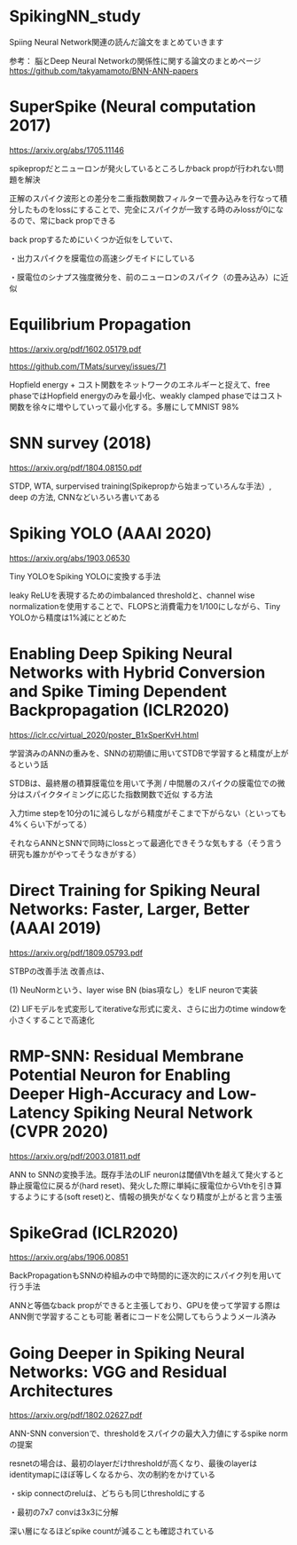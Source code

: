 # SpikingNN_study
Spiing Neural Network関連の読んだ論文をまとめていきます

参考：
脳とDeep Neural Networkの関係性に関する論文のまとめページ
https://github.com/takyamamoto/BNN-ANN-papers

# SuperSpike (Neural computation 2017)
https://arxiv.org/abs/1705.11146

spikepropだとニューロンが発火しているところしかback propが行われない問題を解決

正解のスパイク波形との差分を二重指数関数フィルターで畳み込みを行なって積分したものをlossにすることで、完全にスパイクが一致する時のみlossが0になるので、常にback propできる

back propするためにいくつか近似をしていて、

・出力スパイクを膜電位の高速シグモイドにしている

・膜電位のシナプス強度微分を、前のニューロンのスパイク（の畳み込み）に近似

# Equilibrium Propagation
https://arxiv.org/pdf/1602.05179.pdf

https://github.com/TMats/survey/issues/71

Hopfield energy + コスト関数をネットワークのエネルギーと捉えて、free phaseではHopfield energyのみを最小化、weakly clamped phaseではコスト関数を徐々に増やしていって最小化する。多層にしてMNIST 98%

# SNN survey (2018)
https://arxiv.org/pdf/1804.08150.pdf

STDP, WTA, surpervised training(Spikepropから始まっていろんな手法）, deep の方法, CNNなどいろいろ書いてある

# Spiking YOLO (AAAI 2020)
https://arxiv.org/abs/1903.06530

Tiny YOLOをSpiking YOLOに変換する手法

leaky ReLUを表現するためのimbalanced thresholdと、channel wise normalizationを使用することで、FLOPSと消費電力を1/100にしながら、Tiny YOLOから精度は1%減にとどめた

# Enabling Deep Spiking Neural Networks with Hybrid Conversion and Spike Timing Dependent Backpropagation (ICLR2020)
https://iclr.cc/virtual_2020/poster_B1xSperKvH.html  

学習済みのANNの重みを、SNNの初期値に用いてSTDBで学習すると精度が上がるという話

STDBは、最終層の積算膜電位を用いて予測 / 中間層のスパイクの膜電位での微分はスパイクタイミングに応じた指数関数で近似 する方法

入力time stepを10分の1に減らしながら精度がそこまで下がらない（といっても4%くらい下がってる）

それならANNとSNNで同時にlossとって最適化できそうな気もする（そう言う研究も誰かがやってそうなきがする）

# Direct Training for Spiking Neural Networks: Faster, Larger, Better (AAAI 2019)
https://arxiv.org/pdf/1809.05793.pdf 

STBPの改善手法
改善点は、

(1) NeuNormという、layer wise BN (bias項なし）をLIF neuronで実装

(2) LIFモデルを式変形してiterativeな形式に変え、さらに出力のtime windowを小さくすることで高速化

# RMP-SNN: Residual Membrane Potential Neuron for Enabling Deeper High-Accuracy and Low-Latency Spiking Neural Network (CVPR 2020)
https://arxiv.org/pdf/2003.01811.pdf

ANN to SNNの変換手法。既存手法のLIF neuronは閾値Vthを越えて発火すると静止膜電位に戻るが(hard reset)、発火した際に単純に膜電位からVthを引き算するようにする(soft reset)と、情報の損失がなくなり精度が上がると言う主張

# SpikeGrad (ICLR2020)
https://arxiv.org/abs/1906.00851

BackPropagationもSNNの枠組みの中で時間的に逐次的にスパイク列を用いて行う手法

ANNと等価なback propができると主張しており、GPUを使って学習する際はANN側で学習することも可能
著者にコードを公開してもらうようメール済み

# Going Deeper in Spiking Neural Networks: VGG and Residual Architectures
https://arxiv.org/pdf/1802.02627.pdf

ANN-SNN conversionで、thresholdをスパイクの最大入力値にするspike normの提案

resnetの場合は、最初のlayerだけthresholdが高くなり、最後のlayerはidentitymapにほぼ等しくなるから、次の制約をかけている

・skip connectのreluは、どちらも同じthresholdにする

・最初の7x7 convは3x3に分解

深い層になるほどspike countが減ることも確認されている


